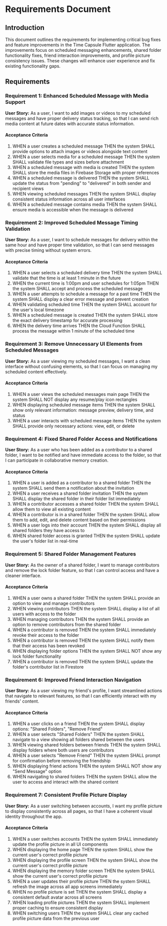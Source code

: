# Requirements Document

## Introduction

This document outlines the requirements for implementing critical bug fixes and feature improvements in the Time Capsule Flutter application. The improvements focus on scheduled messaging enhancements, shared folder functionality fixes, friend interaction improvements, and profile picture consistency issues. These changes will enhance user experience and fix existing functionality gaps.

## Requirements

### Requirement 1: Enhanced Scheduled Message with Media Support

**User Story:** As a user, I want to add images or videos to my scheduled messages and have proper delivery status tracking, so that I can send rich media content at future dates with accurate status information.

#### Acceptance Criteria

1. WHEN a user creates a scheduled message THEN the system SHALL provide options to attach images or videos alongside text content
2. WHEN a user selects media for a scheduled message THEN the system SHALL validate file types and sizes before attachment
3. WHEN a scheduled message with media is created THEN the system SHALL store the media files in Firebase Storage with proper references
4. WHEN a scheduled message is delivered THEN the system SHALL update the status from "pending" to "delivered" in both sender and recipient views
5. WHEN viewing scheduled messages THEN the system SHALL display consistent status information across all user interfaces
6. WHEN a scheduled message contains media THEN the system SHALL ensure media is accessible when the message is delivered

### Requirement 2: Improved Scheduled Message Timing Validation

**User Story:** As a user, I want to schedule messages for delivery within the same hour and have proper time validation, so that I can send messages with precise timing without system errors.

#### Acceptance Criteria

1. WHEN a user selects a scheduled delivery time THEN the system SHALL validate that the time is at least 1 minute in the future
2. WHEN the current time is 1:00pm and user schedules for 1:05pm THEN the system SHALL accept and process the scheduled message
3. WHEN a user attempts to schedule a message for a past time THEN the system SHALL display a clear error message and prevent creation
4. WHEN validating scheduled time THEN the system SHALL account for the user's local timezone
5. WHEN a scheduled message is created THEN the system SHALL store the exact delivery timestamp for accurate processing
6. WHEN the delivery time arrives THEN the Cloud Function SHALL process the message within 1 minute of the scheduled time

### Requirement 3: Remove Unnecessary UI Elements from Scheduled Messages

**User Story:** As a user viewing my scheduled messages, I want a clean interface without confusing elements, so that I can focus on managing my scheduled content effectively.

#### Acceptance Criteria

1. WHEN a user views the scheduled messages main page THEN the system SHALL NOT display any resume/play icon rectangles
2. WHEN displaying scheduled message items THEN the system SHALL show only relevant information: message preview, delivery time, and status
3. WHEN a user interacts with scheduled message items THEN the system SHALL provide only necessary actions: view, edit, or delete

### Requirement 4: Fixed Shared Folder Access and Notifications

**User Story:** As a user who has been added as a contributor to a shared folder, I want to be notified and have immediate access to the folder, so that I can participate in collaborative memory creation.

#### Acceptance Criteria

1. WHEN a user is added as a contributor to a shared folder THEN the system SHALL send them a notification about the invitation
2. WHEN a user receives a shared folder invitation THEN the system SHALL display the shared folder in their folder list immediately
3. WHEN a contributor accesses a shared folder THEN the system SHALL allow them to view all existing content
4. WHEN a contributor is in a shared folder THEN the system SHALL allow them to add, edit, and delete content based on their permissions
5. WHEN a user logs into their account THEN the system SHALL display all shared folders they have access to
6. WHEN shared folder access is granted THEN the system SHALL update the user's folder list in real-time

### Requirement 5: Shared Folder Management Features

**User Story:** As the owner of a shared folder, I want to manage contributors and remove the lock folder feature, so that I can control access and have a cleaner interface.

#### Acceptance Criteria

1. WHEN a user owns a shared folder THEN the system SHALL provide an option to view and manage contributors
2. WHEN viewing contributors THEN the system SHALL display a list of all users with access to the folder
3. WHEN managing contributors THEN the system SHALL provide an option to remove contributors from the shared folder
4. WHEN a contributor is removed THEN the system SHALL immediately revoke their access to the folder
5. WHEN a contributor is removed THEN the system SHALL notify them that their access has been revoked
6. WHEN displaying folder options THEN the system SHALL NOT show any lock folder functionality
7. WHEN a contributor is removed THEN the system SHALL update the folder's contributor list in Firestore

### Requirement 6: Improved Friend Interaction Navigation

**User Story:** As a user viewing my friend's profile, I want streamlined actions that navigate to relevant features, so that I can efficiently interact with my friends' content.

#### Acceptance Criteria

1. WHEN a user clicks on a friend THEN the system SHALL display options: "Shared Folders", "Remove Friend"
2. WHEN a user selects "Shared Folders" THEN the system SHALL navigate to a view showing all folders shared between the users
3. WHEN viewing shared folders between friends THEN the system SHALL display folders where both users are contributors
4. WHEN a user selects "Remove Friend" THEN the system SHALL prompt for confirmation before removing the friendship
5. WHEN displaying friend actions THEN the system SHALL NOT show any "Send Message" option
6. WHEN navigating to shared folders THEN the system SHALL allow the user to access and interact with the shared content

### Requirement 7: Consistent Profile Picture Display

**User Story:** As a user switching between accounts, I want my profile picture to display consistently across all pages, so that I have a coherent visual identity throughout the app.

#### Acceptance Criteria

1. WHEN a user switches accounts THEN the system SHALL immediately update the profile picture in all UI components
2. WHEN displaying the home page THEN the system SHALL show the current user's correct profile picture
3. WHEN displaying the profile screen THEN the system SHALL show the current user's correct profile picture
4. WHEN displaying the memory folder screen THEN the system SHALL show the current user's correct profile picture
5. WHEN a user updates their profile picture THEN the system SHALL refresh the image across all app screens immediately
6. WHEN no profile picture is set THEN the system SHALL display a consistent default avatar across all screens
7. WHEN loading profile pictures THEN the system SHALL implement proper caching to ensure consistent display
8. WHEN switching users THEN the system SHALL clear any cached profile picture data from the previous user
